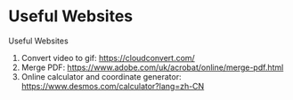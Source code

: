 # Useful Websites
Useful Websites


1. Convert video to gif: https://cloudconvert.com/
2. Merge PDF: https://www.adobe.com/uk/acrobat/online/merge-pdf.html
3. Online calculator and coordinate generator: https://www.desmos.com/calculator?lang=zh-CN


